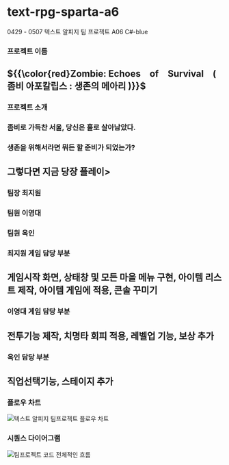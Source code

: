 # text-rpg-sparta-a6
0429 - 0507 텍스트 알피지 팀 프로젝트 A06
C#-blue


### 프로젝트 이름 
## ${{\color{red}Zombie: Echoes of Survival ( 좀비 아포칼립스 : 생존의 메아리 )}}$

### 프로젝트 소개
### 좀비로 가득찬 서울, 당신은 홀로 살아남았다.
### 생존을 위해서라면 뭐든 할 준비가 되었는가?
## 그렇다면 지금 당장 플레이>

### 


### 팀장 최지원  
### 팀원 이영대  
### 팀원 옥인

### 최지원 게임 담당 부분
## 게임시작 화면, 상태창 및 모든 마을 메뉴 구현, 아이템 리스트 제작, 아이템 게임에 적용, 콘솔 꾸미기

### 이영대 게임 담당 부분
## 전투기능 제작, 치명타 회피 적용, 레벨업 기능, 보상 추가

### 옥인 담당 부분
## 직업선택기능, 스테이지 추가


### 플로우 차트
![텍스트 알피지 팀프로젝트 플로우 차트](https://github.com/Sparta-A6/text-rpg-sparta-a6/assets/167041031/298de20d-aa4b-45d0-a592-528ea16d8bee)

### 시퀀스 다이어그램
![팀프로젝트 코드 전체적인 흐름](https://github.com/Sparta-A6/text-rpg-sparta-a6/assets/167041031/344a2c07-9cde-4a7a-baf0-ec5219e88d71)

### 
